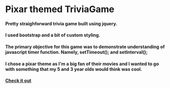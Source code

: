 # Pixar themed TriviaGame
#### Pretty straighforward trivia game built using jquery.
#### I used bootstrap and a bit of custom styling.
#### The primary objective for this game was to demonstrate understanding of javascript timer function. Namely, setTimeout(); and setInterval();
#### I chose a pixar theme as I'm a big fan of their movies and I wanted to go with something that my 5 and 3 year olds would think was cool.
#### [Check it out](https://torre-matthew.github.io/TriviaGame/) 
